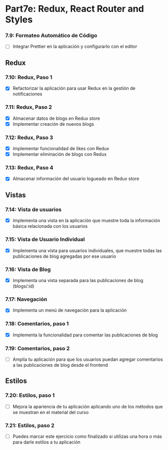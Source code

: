 # Part7e: Redux, React Router and Styles


### 7.9: Formateo Automático de Código
- [ ] Integrar Prettier en la aplicación y configurarlo con el editor


## Redux

### 7.10: Redux, Paso 1
- [x] Refactorizar la aplicación para usar Redux en la gestión de notificaciones

### 7.11: Redux, Paso 2
- [x] Almacenar datos de blogs en Redux store
- [x] Implementar creación de nuevos blogs

### 7.12: Redux, Paso 3
- [x] Implementar funcionalidad de likes con Redux
- [x] Implementar eliminación de blogs con Redux

### 7.13: Redux, Paso 4
- [x] Almacenar información del usuario logueado en Redux store


## Vistas

### 7.14: Vista de usuarios
- [x] Implementa una vista en la aplicación que muestre toda la información básica relacionada con los usuarios

### 7.15: Vista de Usuario Individual
- [x] Implementa una vista para usuarios individuales, que muestre todas las publicaciones de blog agregadas por ese usuario

### 7.16: Vista de Blog
- [x] Implementa una vista separada para las publicaciones de blog (blogs/:id)

### 7.17: Navegación
- [x] Implementa un menú de navegación para la aplicación

### 7.18: Comentarios, paso 1
- [x] Implementa la funcionalidad para comentar las publicaciones de blog

### 7.19: Comentarios, paso 2
- [ ] Amplía tu aplicación para que los usuarios puedan agregar comentarios a las publicaciones de blog desde el frontend


## Estilos 

### 7.20: Estilos, paso 1
- [ ] Mejora la apariencia de tu aplicación aplicando uno de los métodos que se muestran en el material del curso

### 7.21: Estilos, paso 2
- [ ] Puedes marcar este ejercicio como finalizado si utilizas una hora o más para darle estilos a tu aplicación